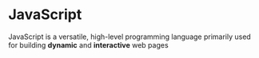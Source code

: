 # JavaScript

JavaScript is a versatile, high-level programming language primarily used for building **dynamic** and **interactive** web pages